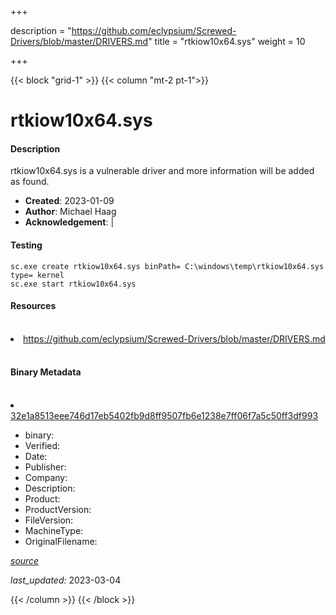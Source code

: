 +++

description = "https://github.com/eclypsium/Screwed-Drivers/blob/master/DRIVERS.md"
title = "rtkiow10x64.sys"
weight = 10

+++


{{< block "grid-1" >}}
{{< column "mt-2 pt-1">}}


# rtkiow10x64.sys

#### Description


rtkiow10x64.sys is a vulnerable driver and more information will be added as found.


- **Created**: 2023-01-09
- **Author**: Michael Haag
- **Acknowledgement**:  | [](https://twitter.com/)

#### Testing

```
sc.exe create rtkiow10x64.sys binPath= C:\windows\temp\rtkiow10x64.sys type= kernel
sc.exe start rtkiow10x64.sys
```

#### Resources
<br>


<li><a href=" https://github.com/eclypsium/Screwed-Drivers/blob/master/DRIVERS.md"> https://github.com/eclypsium/Screwed-Drivers/blob/master/DRIVERS.md</a></li>


<br>


#### Binary Metadata
<br>



<li><a href="https://www.virustotal.com/gui/file/32e1a8513eee746d17eb5402fb9d8ff9507fb6e1238e7ff06f7a5c50ff3df993">32e1a8513eee746d17eb5402fb9d8ff9507fb6e1238e7ff06f7a5c50ff3df993</a></li>



- binary: 
- Verified: 
- Date: 
- Publisher: 
- Company: 
- Description: 
- Product: 
- ProductVersion: 
- FileVersion: 
- MachineType: 
- OriginalFilename: 

[*source*](https://github.com/magicsword-io/LOLDrivers/tree/main/yaml/rtkiow10x64.sys.yml)

*last_updated:* 2023-03-04


{{< /column >}}
{{< /block >}}
